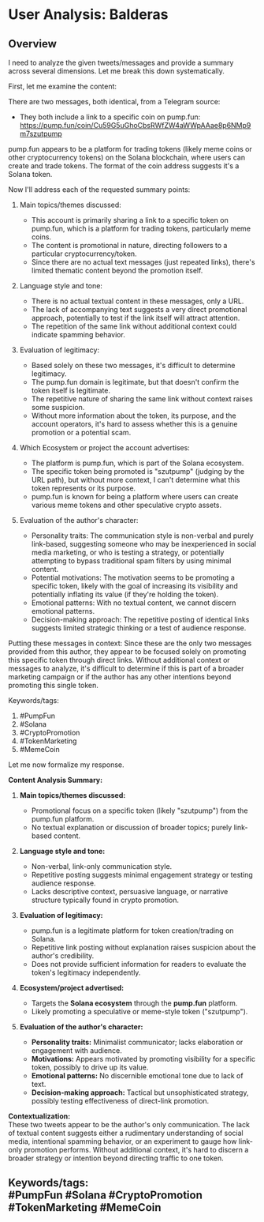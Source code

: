 # User Analysis: Balderas

## Overview

<think>
I need to analyze the given tweets/messages and provide a summary across several dimensions. Let me break this down systematically.

First, let me examine the content:

There are two messages, both identical, from a Telegram source:
- They both include a link to a specific coin on pump.fun: https://pump.fun/coin/Cu59G5uGhoCbsRWfZW4aWWpAAae8p6NMp9m7szutpump

pump.fun appears to be a platform for trading tokens (likely meme coins or other cryptocurrency tokens) on the Solana blockchain, where users can create and trade tokens. The format of the coin address suggests it's a Solana token.

Now I'll address each of the requested summary points:

1. Main topics/themes discussed:
   - This account is primarily sharing a link to a specific token on pump.fun, which is a platform for trading tokens, particularly meme coins.
   - The content is promotional in nature, directing followers to a particular cryptocurrency/token.
   - Since there are no actual text messages (just repeated links), there's limited thematic content beyond the promotion itself.

2. Language style and tone:
   - There is no actual textual content in these messages, only a URL.
   - The lack of accompanying text suggests a very direct promotional approach, potentially to test if the link itself will attract attention.
   - The repetition of the same link without additional context could indicate spamming behavior.

3. Evaluation of legitimacy:
   - Based solely on these two messages, it's difficult to determine legitimacy.
   - The pump.fun domain is legitimate, but that doesn't confirm the token itself is legitimate.
   - The repetitive nature of sharing the same link without context raises some suspicion.
   - Without more information about the token, its purpose, and the account operators, it's hard to assess whether this is a genuine promotion or a potential scam.

4. Which Ecosystem or project the account advertises:
   - The platform is pump.fun, which is part of the Solana ecosystem.
   - The specific token being promoted is "szutpump" (judging by the URL path), but without more context, I can't determine what this token represents or its purpose.
   - pump.fun is known for being a platform where users can create various meme tokens and other speculative crypto assets.

5. Evaluation of the author's character:
   - Personality traits: The communication style is non-verbal and purely link-based, suggesting someone who may be inexperienced in social media marketing, or who is testing a strategy, or potentially attempting to bypass traditional spam filters by using minimal content.
   - Potential motivations: The motivation seems to be promoting a specific token, likely with the goal of increasing its visibility and potentially inflating its value (if they're holding the token).
   - Emotional patterns: With no textual content, we cannot discern emotional patterns.
   - Decision-making approach: The repetitive posting of identical links suggests limited strategic thinking or a test of audience response.

Putting these messages in context:
Since these are the only two messages provided from this author, they appear to be focused solely on promoting this specific token through direct links. Without additional context or messages to analyze, it's difficult to determine if this is part of a broader marketing campaign or if the author has any other intentions beyond promoting this single token.

Keywords/tags:
1. #PumpFun
2. #Solana
3. #CryptoPromotion
4. #TokenMarketing
5. #MemeCoin

Let me now formalize my response.
</think>

**Content Analysis Summary:**

1. **Main topics/themes discussed:**
   - Promotional focus on a specific token (likely "szutpump") from the pump.fun platform.
   - No textual explanation or discussion of broader topics; purely link-based content.

2. **Language style and tone:**
   - Non-verbal, link-only communication style.
   - Repetitive posting suggests minimal engagement strategy or testing audience response.
   - Lacks descriptive context, persuasive language, or narrative structure typically found in crypto promotion.

3. **Evaluation of legitimacy:**
   - pump.fun is a legitimate platform for token creation/trading on Solana.
   - Repetitive link posting without explanation raises suspicion about the author's credibility.
   - Does not provide sufficient information for readers to evaluate the token's legitimacy independently.

4. **Ecosystem/project advertised:**
   - Targets the **Solana ecosystem** through the **pump.fun** platform.
   - Likely promoting a speculative or meme-style token ("szutpump").

5. **Evaluation of the author's character:**
   - **Personality traits:** Minimalist communicator; lacks elaboration or engagement with audience.
   - **Motivations:** Appears motivated by promoting visibility for a specific token, possibly to drive up its value.
   - **Emotional patterns:** No discernible emotional tone due to lack of text.
   - **Decision-making approach:** Tactical but unsophisticated strategy, possibly testing effectiveness of direct-link promotion.

**Contextualization:**  
These two tweets appear to be the author's only communication. The lack of textual content suggests either a rudimentary understanding of social media, intentional spamming behavior, or an experiment to gauge how link-only promotion performs. Without additional context, it's hard to discern a broader strategy or intention beyond directing traffic to one token.

**Keywords/tags:**  
#PumpFun #Solana #CryptoPromotion #TokenMarketing #MemeCoin
---
